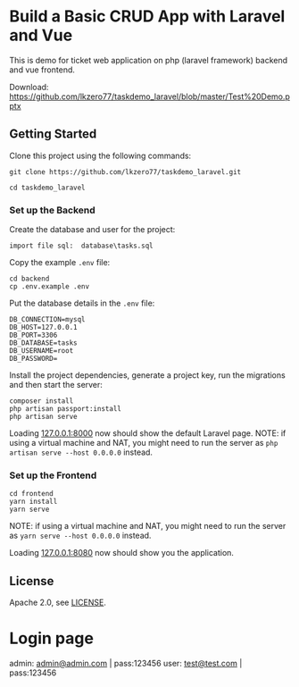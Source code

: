 # Build a Basic CRUD App with Laravel and Vue

This is demo for ticket web application on php (laravel framework) backend and vue frontend.

Download: https://github.com/lkzero77/taskdemo_laravel/blob/master/Test%20Demo.pptx

## Getting Started

Clone this project using the following commands:

```
git clone https://github.com/lkzero77/taskdemo_laravel.git

cd taskdemo_laravel
```

### Set up the Backend

Create the database and user for the project:

```
import file sql:  database\tasks.sql
```

Copy the example `.env` file:

```
cd backend
cp .env.example .env
```

Put the database details in the `.env` file:

```
DB_CONNECTION=mysql
DB_HOST=127.0.0.1
DB_PORT=3306
DB_DATABASE=tasks
DB_USERNAME=root
DB_PASSWORD=
```

Install the project dependencies, generate a project key, run the migrations and then start the server:

```
composer install
php artisan passport:install
php artisan serve
```

Loading [127.0.0.1:8000](127.0.0.1:8000) now should show the default Laravel page.
NOTE: if using a virtual machine and NAT, you might need to run the server as `php artisan serve --host 0.0.0.0` instead.

### Set up the Frontend

```
cd frontend
yarn install
yarn serve
```

NOTE: if using a virtual machine and NAT, you might need to run the server as `yarn serve --host 0.0.0.0` instead.

Loading [127.0.0.1:8080](127.0.0.1:8080) now should show you the application.


## License

Apache 2.0, see [LICENSE](LICENSE).


# Login page

admin: admin@admin.com | pass:123456
user: test@test.com | pass:123456
